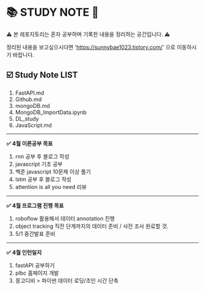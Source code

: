 # 📚 STUDY NOTE 📝

⚠️ 본 레포지토리는 혼자 공부하며 기록한 내용을 정리하는 공간입니다. ⚠️

정리된 내용을 보고싶으시다면 'https://sunnybae1023.tistory.com/' 으로 이동하시기 바랍니다.

## ☑️ Study Note LIST

1. FastAPI.md
2. Github.md
3. mongoDB.md
4. MongoDB_ImportData.ipynb
5. DL_study
6. JavaScript.md


---
**✅ 4월 이론공부 목표**

1. rnn 공부 후 블로그 작성
2. javascript 기초 공부
3. 백준 javascript 10문제 이상 풀기
4. lstm 공부 후 블로그 작성
5. attention is all you need 리뷰

---
**✅ 4월 프로그램 진행 목표**

1. roboflow 활용해서 데이터 annotation 진행
2. object tracking 직전 단계까지의 데이터 준비 / 사전 조사 완료할 것.
3. 5/1 중간발표 준비

---
**✅ 4월 인턴일지**

1. fastAPI 공부하기
2. plbc 홈페이지 개발
3. 몽고디비 > 파이썬 데이터 로딩/조인 시간 단축
